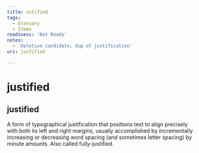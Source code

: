 ```yaml
---
title: ustified
tags:
  - Glossary
  - Items
readiness: 'Not Ready'
notes:
  - 'Deletion candidate; dup of justification'
uri: justified

---
```

# justified

## justified

A form of typographical justification that positions text to align precisely with both its left and right margins, usually accomplished by incrementally increasing or decreasing word spacing (and sometimes letter spacing) by minute amounts. Also called fully-justified.

